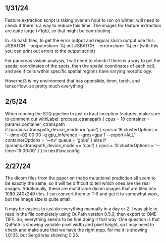 1/31/24
---------------------
Feature extraction script is taking over an hour to run on winter, will need to check if there is a way to reduce this time. The images for feature extraction are quite large (>1gb), so that might be contributing.

In .sh bash files, to get the error output and regular slurm output use this:
#SBATCH --output=slurm-%j.out
#SBATCH --error=slurm-%j.err (with this you can print out errors to the output script)

For pancreas visium analysis, I will need to check if there is a way to get the spatial coordinates of the spots, then the spatial coordinates of each cell, and see if cells within specific spatial regions have varying morphology.

Hovernet3 is my environment that has openslide, timm, torch, and tensorflow, so pretty much everything

2/5/24
----------------------------
When running the STQ pipeline to just extract inception features, make sure to comment out 
withLabel: process_ctranspath {
        cpus = 10
        container = params.container_ctranspath        
        if (params.ctranspath_device_mode == 'gpu') {
            cpus = 16
            clusterOptions = '--time=02:00:00 -q gpu_inference --gres=gpu:1 --export=ALL'
            containerOptions = '--nv'
            queue = 'gpus'
        }
        else if (params.ctranspath_device_mode == 'cpu') {
            cpus = 10
            clusterOptions = '--time=16:00:00'
        }
    }
    in nextflow.config 

2/27/24
--------------------------------
The dicom files from the paper on rhabo mutational prediction all seem to be exactly the same, so it will be difficult to tell which ones are the real images. Additionally, these are multiframe dicom images that are tiled into 1080 240x240 tiles. I can convert them to Tiff and get it to somewhat work, but the image size is quite small.

It may be easiest to just do everything manually in a day or 2. I was able to read in the file completely using QuPath version 0.5.0, then export to OME-TIFF. So, everything seems to be fine doing it that way. One question is that QuPath is showing variable pixel width and pixel height, so I may need to check and make sure that we have the right mpp, for me it is showing 1.0105, but Sergii was showing 0.25.

